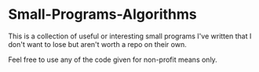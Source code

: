 # Small-Programs-Algorithms

This is a collection of useful or interesting small programs I've written that I don't want to lose but aren't worth a repo on their own. 

Feel free to use any of the code given for non-profit means only. 
